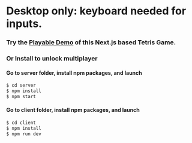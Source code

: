 # Desktop only: keyboard needed for inputs.

### Try the [Playable Demo](https://tetris-client.vercel.app/) of this Next.js based Tetris Game.
### Or Install to unlock multiplayer
#### Go to server folder, install npm packages, and launch
``` bash
$ cd server
$ npm install
$ npm start
```
#### Go to client folder, install npm packages, and launch
``` bash
$ cd client
$ npm install
$ npm run dev
```
